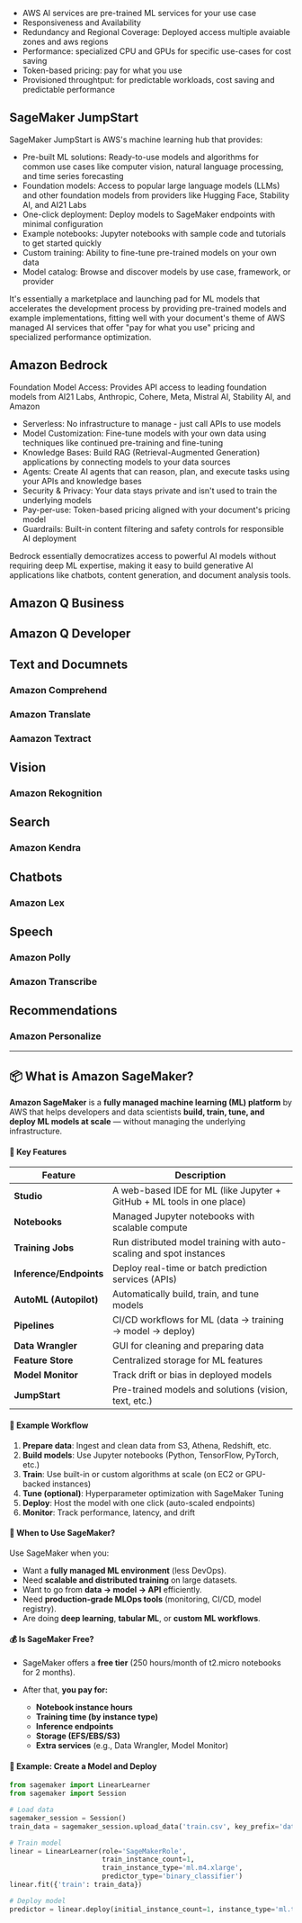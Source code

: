- AWS AI services are pre-trained ML services for your use case
- Responsiveness and Availability
- Redundancy and Regional Coverage: Deployed access multiple avaiable zones and aws regions
- Performance: specialized CPU and GPUs for specific use-cases for cost saving
- Token-based pricing: pay for what you use
- Provisioned throughtput: for predictable workloads, cost saving and predictable performance


## SageMaker JumpStart
SageMaker JumpStart is AWS's machine learning hub that provides:

- Pre-built ML solutions: Ready-to-use models and algorithms for common use cases like computer vision, natural language processing, and time series forecasting
- Foundation models: Access to popular large language models (LLMs) and other foundation models from providers like Hugging Face, Stability AI, and AI21 Labs
- One-click deployment: Deploy models to SageMaker endpoints with minimal configuration
- Example notebooks: Jupyter notebooks with sample code and tutorials to get started quickly
- Custom training: Ability to fine-tune pre-trained models on your own data
- Model catalog: Browse and discover models by use case, framework, or provider

It's essentially a marketplace and launching pad for ML models that accelerates the development process by providing pre-trained models and example implementations, fitting well with your document's theme of AWS managed AI services that offer "pay for what you use" pricing and specialized performance optimization.

## Amazon Bedrock
Foundation Model Access: Provides API access to leading foundation models from AI21 Labs, Anthropic, Cohere, Meta, Mistral AI, Stability AI, and Amazon

- Serverless: No infrastructure to manage - just call APIs to use models
- Model Customization: Fine-tune models with your own data using techniques like continued pre-training and fine-tuning
- Knowledge Bases: Build RAG (Retrieval-Augmented Generation) applications by connecting models to your data sources
- Agents: Create AI agents that can reason, plan, and execute tasks using your APIs and knowledge bases
- Security & Privacy: Your data stays private and isn't used to train the underlying models
- Pay-per-use: Token-based pricing aligned with your document's pricing model
- Guardrails: Built-in content filtering and safety controls for responsible AI deployment

Bedrock essentially democratizes access to powerful AI models without requiring deep ML expertise, making it easy to build generative AI applications like chatbots, content generation, and document analysis tools.
## Amazon Q Business

## Amazon Q Developer


## Text and Documnets
### Amazon Comprehend
### Amazon Translate
### Aamazon Textract

## Vision
### Amazon Rekognition

## Search
### Amazon Kendra

## Chatbots
### Amazon Lex

## Speech
### Amazon Polly
### Amazon Transcribe

## Recommendations
### Amazon Personalize

---

## 📦 What is **Amazon SageMaker**?

**Amazon SageMaker** is a **fully managed machine learning (ML) platform** by AWS that helps developers and data scientists **build, train, tune, and deploy ML models at scale** — without managing the underlying infrastructure.

#### 🚀 Key Features

| Feature                 | Description                                                            |
| ----------------------- | ---------------------------------------------------------------------- |
| **Studio**              | A web-based IDE for ML (like Jupyter + GitHub + ML tools in one place) |
| **Notebooks**           | Managed Jupyter notebooks with scalable compute                        |
| **Training Jobs**       | Run distributed model training with auto-scaling and spot instances    |
| **Inference/Endpoints** | Deploy real-time or batch prediction services (APIs)                   |
| **AutoML (Autopilot)**  | Automatically build, train, and tune models                            |
| **Pipelines**           | CI/CD workflows for ML (data → training → model → deploy)              |
| **Data Wrangler**       | GUI for cleaning and preparing data                                    |
| **Feature Store**       | Centralized storage for ML features                                    |
| **Model Monitor**       | Track drift or bias in deployed models                                 |
| **JumpStart**           | Pre-trained models and solutions (vision, text, etc.)                  |


#### 🔧 Example Workflow

1. **Prepare data**: Ingest and clean data from S3, Athena, Redshift, etc.
2. **Build models**: Use Jupyter notebooks (Python, TensorFlow, PyTorch, etc.)
3. **Train**: Use built-in or custom algorithms at scale (on EC2 or GPU-backed instances)
4. **Tune (optional)**: Hyperparameter optimization with SageMaker Tuning
5. **Deploy**: Host the model with one click (auto-scaled endpoints)
6. **Monitor**: Track performance, latency, and drift

#### 🎯 When to Use SageMaker?

Use SageMaker when you:

* Want a **fully managed ML environment** (less DevOps).
* Need **scalable and distributed training** on large datasets.
* Want to go from **data → model → API** efficiently.
* Need **production-grade MLOps tools** (monitoring, CI/CD, model registry).
* Are doing **deep learning**, **tabular ML**, or **custom ML workflows**.

#### 💰 Is SageMaker Free?

* SageMaker offers a **free tier** (250 hours/month of t2.micro notebooks for 2 months).
* After that, **you pay for:**

  * **Notebook instance hours**
  * **Training time (by instance type)**
  * **Inference endpoints**
  * **Storage (EFS/EBS/S3)**
  * **Extra services** (e.g., Data Wrangler, Model Monitor)

#### 🧪 Example: Create a Model and Deploy

```python
from sagemaker import LinearLearner
from sagemaker import Session

# Load data
sagemaker_session = Session()
train_data = sagemaker_session.upload_data('train.csv', key_prefix='data')

# Train model
linear = LinearLearner(role='SageMakerRole',
                       train_instance_count=1,
                       train_instance_type='ml.m4.xlarge',
                       predictor_type='binary_classifier')
linear.fit({'train': train_data})

# Deploy model
predictor = linear.deploy(initial_instance_count=1, instance_type='ml.t2.medium')
```
